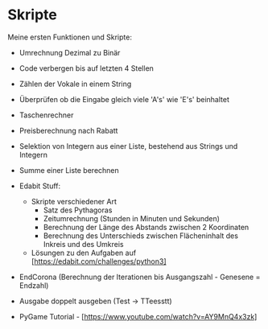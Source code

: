 # Skripte
Meine ersten Funktionen und Skripte:

- Umrechnung Dezimal zu Binär
- Code verbergen bis auf letzten 4 Stellen
- Zählen der Vokale in einem String
- Überprüfen ob die Eingabe gleich viele 'A's' wie 'E's' beinhaltet
- Taschenrechner
- Preisberechnung nach Rabatt
- Selektion von Integern aus einer Liste, bestehend aus Strings und Integern
- Summe einer Liste berechnen
  
- Edabit Stuff:
    - Skripte verschiedener Art
        - Satz des Pythagoras
        - Zeitumrechnung (Stunden in Minuten und Sekunden)
        - Berechnung der Länge des Abstands zwischen 2 Koordinaten
        - Berechnung des Unterschieds zwischen Flächeninhalt des Inkreis und des Umkreis
    - Lösungen zu den Aufgaben  auf [https://edabit.com/challenges/python3]
      
- EndCorona (Berechnung der Iterationen bis Ausgangszahl - Genesene = Endzahl)
- Ausgabe doppelt ausgeben (Test -> TTeesstt)

- PyGame Tutorial  -  [https://www.youtube.com/watch?v=AY9MnQ4x3zk]
